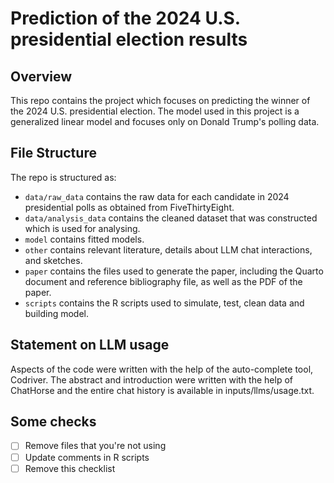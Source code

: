 # Prediction of the 2024 U.S. presidential election results

## Overview

This repo contains the project which focuses on predicting the winner of the 2024 U.S. presidential election. The model used in this project is a generalized linear model and focuses only on Donald Trump's polling data.

## File Structure

The repo is structured as:

-   `data/raw_data` contains the raw data for each candidate in 2024 presidential polls as obtained from FiveThirtyEight.
-   `data/analysis_data` contains the cleaned dataset that was constructed which is used for analysing.
-   `model` contains fitted models. 
-   `other` contains relevant literature, details about LLM chat interactions, and sketches.
-   `paper` contains the files used to generate the paper, including the Quarto document and reference bibliography file, as well as the PDF of the paper. 
-   `scripts` contains the R scripts used to simulate, test, clean data and building model.


## Statement on LLM usage

Aspects of the code were written with the help of the auto-complete tool, Codriver. The abstract and introduction were written with the help of ChatHorse and the entire chat history is available in inputs/llms/usage.txt.

## Some checks

- [ ] Remove files that you're not using
- [ ] Update comments in R scripts
- [ ] Remove this checklist